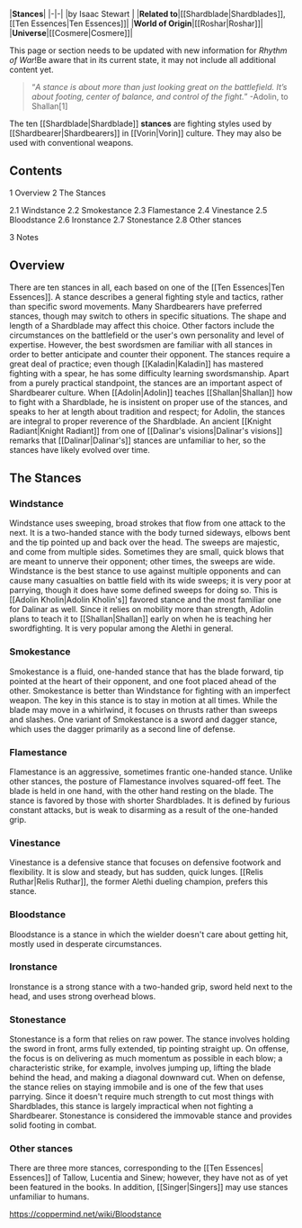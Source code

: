 |**Stances**|
|-|-|
|by  Isaac Stewart |
|**Related to**|[[Shardblade\|Shardblades]], [[Ten Essences\|Ten Essences]]|
|**World of Origin**|[[Roshar\|Roshar]]|
|**Universe**|[[Cosmere\|Cosmere]]|

This page or section needs to be updated with new information for *Rhythm of War*!Be aware that in its current state, it may not include all additional content yet.

>“*A stance is about more than just looking great on the battlefield. It’s about footing, center of balance, and control of the fight.*”
\-Adolin, to Shallan[1]


The ten [[Shardblade\|Shardblade]] **stances** are fighting styles used by [[Shardbearer\|Shardbearers]] in [[Vorin\|Vorin]] culture. They may also be used with conventional weapons.

## Contents

1 Overview
2 The Stances

2.1 Windstance
2.2 Smokestance
2.3 Flamestance
2.4 Vinestance
2.5 Bloodstance
2.6 Ironstance
2.7 Stonestance
2.8 Other stances


3 Notes


## Overview
There are ten stances in all, each based on one of the [[Ten Essences\|Ten Essences]]. A stance describes a general fighting style and tactics, rather than specific sword movements.
Many Shardbearers have preferred stances, though may switch to others in specific situations. The shape and length of a Shardblade may affect this choice. Other factors include the circumstances on the battlefield or the user's own personality and level of expertise. However, the best swordsmen are familiar with all stances in order to better anticipate and counter their opponent. The stances require a great deal of practice; even though [[Kaladin\|Kaladin]] has mastered fighting with a spear, he has some difficulty learning swordsmanship.
Apart from a purely practical standpoint, the stances are an important aspect of Shardbearer culture. When [[Adolin\|Adolin]] teaches [[Shallan\|Shallan]] how to fight with a Shardblade, he is insistent on proper use of the stances, and speaks to her at length about tradition and respect; for Adolin, the stances are integral to proper reverence of the Shardblade.
An ancient [[Knight Radiant\|Knight Radiant]] from one of [[Dalinar's visions\|Dalinar's visions]] remarks that [[Dalinar\|Dalinar's]] stances are unfamiliar to her, so the stances have likely evolved over time.

## The Stances
### Windstance
Windstance uses sweeping, broad strokes that flow from one attack to the next. It is a two-handed stance with the body turned sideways, elbows bent and the tip pointed up and back over the head. The sweeps are majestic, and come from multiple sides. Sometimes they are small, quick blows that are meant to unnerve their opponent; other times, the sweeps are wide. Windstance is the best stance to use against multiple opponents and can cause many casualties on battle field with its wide sweeps; it is very poor at parrying, though it does have some defined sweeps for doing so. This is [[Adolin Kholin\|Adolin Kholin's]] favored stance and the most familiar one for Dalinar as well. Since it relies on mobility more than strength, Adolin plans to teach it to [[Shallan\|Shallan]] early on when he is teaching her swordfighting. It is very popular among the Alethi in general.

### Smokestance
Smokestance is a fluid, one-handed stance that has the blade forward, tip pointed at the heart of their opponent, and one foot placed ahead of the other. Smokestance is better than Windstance for fighting with an imperfect weapon. The key in this stance is to stay in motion at all times. While the blade may move in a whirlwind, it focuses on thrusts rather than sweeps and slashes. One variant of Smokestance is a sword and dagger stance, which uses the dagger primarily as a second line of defense.

### Flamestance
Flamestance is an aggressive, sometimes frantic one-handed stance. Unlike other stances, the posture of Flamestance involves squared-off feet. The blade is held in one hand, with the other hand resting on the blade. The stance is favored by those with shorter Shardblades. It is defined by furious constant attacks, but is weak to disarming as a result of the one-handed grip.

### Vinestance
Vinestance is a defensive stance that focuses on defensive footwork and flexibility. It is slow and steady, but has sudden, quick lunges. [[Relis Ruthar\|Relis Ruthar]], the former Alethi dueling champion, prefers this stance.

### Bloodstance
Bloodstance is a stance in which the wielder doesn't care about getting hit, mostly used in desperate circumstances.

### Ironstance
Ironstance is a strong stance with a two-handed grip, sword held next to the head, and uses strong overhead blows.

### Stonestance
Stonestance is a form that relies on raw power. The stance involves holding the sword in front, arms fully extended, tip pointing straight up. On offense, the focus is on delivering as much momentum as possible in each blow; a characteristic strike, for example, involves jumping up, lifting the blade behind the head, and making a diagonal downward cut. When on defense, the stance relies on staying immobile and is one of the few that uses parrying. Since it doesn't require much strength to cut most things with Shardblades, this stance is largely impractical when not fighting a Shardbearer. Stonestance is considered the immovable stance and provides solid footing in combat.

### Other stances
There are three more stances, corresponding to the [[Ten Essences\| Essences]] of Tallow, Lucentia and Sinew; however, they have not as of yet been featured in the books. In addition, [[Singer\|Singers]] may use stances unfamiliar to humans.



https://coppermind.net/wiki/Bloodstance